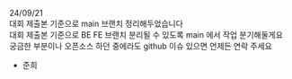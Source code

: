 24/09/21 </br>
대회 제출본 기준으로 main 브랜치 정리해두었습니다 </br>
대회 제출본 기준으로 BE FE 브랜치 분리될 수 있도록 main 에서 작업 분기해둘게요 </br>
궁금한 부분이나 오픈소스 하던 중에라도 github 이슈 있으면 언제든 연락 주세요 </br>
- 준희 </br>
